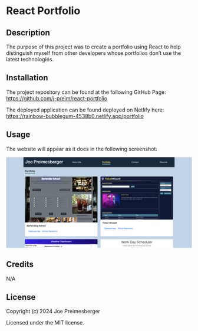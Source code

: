 # React Portfolio

## Description

The purpose of this project was to create a portfolio using React to help distinguish myself from other developers whose portfolios don’t use the latest technologies.


## Installation

The project repository can be found at the following GitHub Page: https://github.com/j-preim/react-portfolio

The deployed application can be found deployed on Netlify here: https://rainbow-bubblegum-4538b0.netlify.app/portfolio

## Usage

The website will appear as it does in the following screenshot:

![PWA Text Editor](./src/assets/screenshot.png)

## Credits

N/A

## License

Copyright (c) 2024 Joe Preimesberger

Licensed under the MIT license.